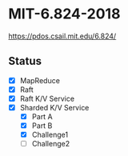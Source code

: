 # MIT-6.824-2018
https://pdos.csail.mit.edu/6.824/

## Status
- [x] MapReduce
- [x] Raft
- [x] Raft K/V Service
- [x] Sharded K/V Service
  - [x] Part A
  - [x] Part B
  - [x] Challenge1
  - [ ] Challenge2
